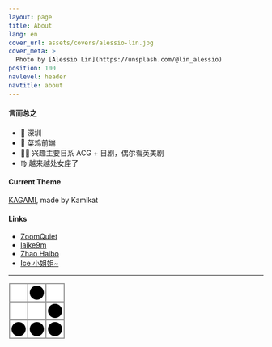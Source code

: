 ```yaml
---
layout: page
title: About
lang: en
cover_url: assets/covers/alessio-lin.jpg
cover_meta: >
  Photo by [Alessio Lin](https://unsplash.com/@lin_alessio)
position: 100
navlevel: header
navtitle: about
---
```


#### 言而总之
- 📍 深圳
- 🐔 菜鸡前端
- 🖖🏻 兴趣主要日系 ACG + 日剧，偶尔看英美剧
- ♍️ 越来越处女座了


#### Current Theme
[KAGAMI](https://github.com/kamikat/jekyll-theme-kagami), made by Kamikat


#### Links

* [ZoomQuiet](http://zoomquiet.io/)
* [laike9m](https://laike9m.com/)
* [Zhao Haibo](https://www.zhaofinger.com/)
* [Ice 小姐姐~](https://lxy2222.github.io/)

---
<img src='/assets/images/glider.svg' alt='hacker emblem' />
